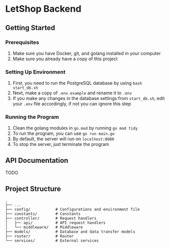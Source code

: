 # LetShop Backend

## Getting Started

### Prerequisites

1. Make sure you have Docker, git, and golang installed in your computer
2. Make sure you already have a copy of this project

### Setting Up Environment

1. First, you need to run the PostgreSQL database by using `bash start_db.sh`
2. Next, make a copy of `.env.example` and rename it to `.env`
3. If you make any changes in the database settings from `start_db.sh`, edit your `.env` file accordingly, if not you can ignore this step

### Running the Program

1. Clean the golang modules in `go.mod` by running `go mod tidy`
2. To run the program, you can use `go run main.go`
3. By default, the server will run on `localhost:8080`
4. To stop the server, just terminate the program

## API Documentation

TODO

## Project Structure

    .
    ├── ...
    ├── config/           # Configurations and environment file
    ├── constants/        # Constants
    ├── controller/       # Request handlers
    │   ├── api/          # API request handlers
    │   └── middleware/   # Middleware
    ├── models/           # Database and data transfer models
    ├── router/           # Router
    └── services/         # External services
